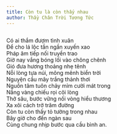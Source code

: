 ```yaml
---
title: Còn tu là còn thấy nhau
author: Thầy Chân Trời Tương Tức
---
```


<div class="verse" style="column-span: all;">
<p>Có ai thắm đượm tình xuân<br/>
Để cho lá lộc tần ngần xuyến xao<br/>
Pháp âm tiếp nối truyền trao<br/>
Giờ nay vắng bóng lối vào chông chênh<br/>
Gió đưa hương thoảng nhẹ tênh<br/>
Nỗi lòng tựa núi, mông mênh biển trời<br/>
Nguyện cầu mây trắng thảnh thơi<br/>
Nguồn tâm tuôn chảy mỉm cười mát trong<br/>
Nắng vàng chiếu rọi cõi lòng<br/>
Thở sâu, bước vững nối vòng hiểu thương<br/>
Xa xôi cách trở trăm đường<br/>
Còn tu còn thấy tỏ tường trong nhau<br/>
Bây giờ cho đến ngàn sau<br/>
Cùng chung nhịp bước qua cầu bình an.</p></div>